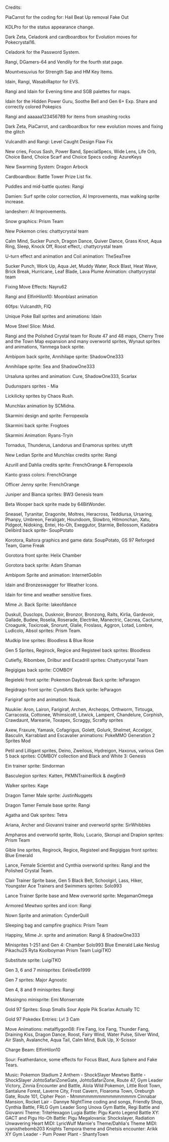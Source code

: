 Credits:

PiaCarrot for the coding for:
Hail
Beat Up removal
Fake Out

KDLPro for the status appearance change.

Dark Zeta, Celadonk and cardboardbox for Evolution moves for Pokecrystal16.

Celadonk for the Password System.

Rangi, DGamers-64 and Vendily for the fourth stat page.

Mountvesuvius for Strength Sap and HM Key Items.

Idain, Rangi, WasabiRaptor for EVS.

Rangi and Idain for Evening time and SGB palettes for maps.

Idain for the Hidden Power Guru, Soothe Bell and Gen 6+ Exp. Share and correctly colored Pokepics

Rangi and aaaaaa123456789 for items from smashing rocks

Dark Zeta, PiaCarrot, and cardboardbox for new evolution moves and fixing the glitch

Vulcandth and Rangi: Level Caught Design Flaw Fix

New cries, Focus Sash, Power Band, SpecialSpecs, Wide Lens, Life Orb, Choice Band, Choice Scarf and Choice Specs coding: AzureKeys

New Swarming System: Dragon Arbock

Cardboardbox: Battle Tower Prize List fix.

Puddles and mid-battle quotes: Rangi

Damien: Surf sprite color correction, AI Improvements, max walking sprite increase.

landesherr: AI Improvements.

Snow graphics: Prism Team

New Pokemon cries: chattycrystal team

Calm Mind, Sucker Punch, Dragon Dance, Quiver Dance, Grass Knot, Aqua Ring, Sleep, Knock Off, Roost effect,: chattycrystal team

U-turn effect and animation and Coil animation: TheSeaTree

Sucker Punch, Work Up, Aqua Jet, Muddy Water, Rock Blast, Heat Wave, Brick Break, Hurricane, Leaf Blade, Lava Plume Animation: chattycrystal team

Fixing Move Effects: Nayru62

Rangi and ElfinHilon10: Moonblast animation

60fps: Vulcandth, FIQ

Unique Poke Ball sprites and animations: Idain

Move Steel Slice: Mskd.

Rangi and the Polished Crystal team for Route 47 and 48 maps, Cherry Tree and the Town Map expansion and many overworld sprites,
Wynaut sprites and animations, Yanmega back sprite.

Ambipom back sprite, Annihilape sprite: ShadowOne333

Annihilape sprite: Sea and ShadowOne333

Ursaluna sprites and animation: Cure, ShadowOne333, Scarlax

Dudunspars sprites - Mia

Lickilicky sprites by Chaos Rush.

Munchlax animation by SCMidna.

Skarmini design and sprite: Ferropexola

Skarmini back sprite: Frogtoes

Skarmini Animation: Ryans-Tryin

Tornadus, Thunderus, Landorus and Enamorus sprites: utytft

New Ledian Sprite and Munchlax credits sprite: Rangi

Azurill and Dahlia credits sprite: FrenchOrange & Ferropexola

Kanto grass colors: FrenchOrange

Officer Jenny sprite: FrenchOrange

Juniper and Bianca sprites: BW3 Genesis team

Beta Wooper back sprite made by 64BitWonder.

Sneasel, Tyranitar, Dragonite, Moltres, Heracross,
Teddiursa, Ursaring, Phanpy, Umbreon, Feraligatr,
Houndoom, Slowbro, Hitmonchan, Xatu, Pidgeot,
Nidoking, Entei, Ho-Oh, Exeggutor, Starmie,
Bellossom, Kadabra Delibird back sprite- SoupPotato

Korotora, Raitora graphics and game data: SoupPotato, GS 97 Reforged Team, Game Freak

Gorotora front sprite: Helix Chamber

Gorotora back sprite: Adam Shaman

Ambipom Sprite and animation: InternetGoblin

Idain and Bronzeswagger for Weather Icons.

Idain for time and weather sensitive fixes.

Mime Jr. Back Sprite: lakeofdance

Duskull, Dusclops, Dusknoir, Bronzor, Bronzong, Ralts, Kirlia, Gardevoir, Gallade,
Budew, Roselia, Roserade, Electrike, Manectric, Cacnea, Cacturne, Croagunk,
Toxicroak, Snorunt, Glalie, Froslass, Aggron, Lotad, Lombre, Ludicolo, Absol sprites:
Prism Team.

Mudkip line sprites: Bloodless & Blue Rose

Gen 5 Sprites, Regirock, Regice and Registeel back sprites: Bloodless

Cutiefly, Ribombee, Drilbur and Excadrill sprites: Chattycrystal Team

Regigigas back sprite: COMBOY

Regieleki front sprite: Pokemon Daybreak
Back sprite: leParagon

Regidrago front sprite: CyndArts
Back sprite: leParagon

Farigiraf sprite and animation: Nuuk.

Nuukiie: Aron, Lairon, Farigiraf, Archen, Archeops, Orthworm, Tirtouga,
Carracosta, Cottonee, Whimsicott, Litwick, Lampent, Chandelure, Corphish,
Crawdaunt, Mareanie, Toxapex, Scraggy, Scrafty sprites

Axew, Fraxure, Yamask, Cofagrigus, Golett, Golurk, Shelmet, Accelgor, 
Basculin, Karrablast and Escavalier animations:
PokeMMO Generation 2 Sprites Mod

Petil and Lilligant sprites, Deino, Zweilous, Hydreigon, Haxorus,
various Gen 5 back sprites: COMBOY collection and Black and White 3: Genesis

Ein trainer sprite: Sindorman

Basculegion sprites: Katten, PKMNTrainerRick & dwg6m9

Walker sprites: Kage

Dragon Tamer Male sprite: JustinNuggets

Dragon Tamer Female base sprite: Rangi

Agatha and Oak sprites: Tetra

Ariana, Archer and Giovanni trainer and overworld sprite: SirWhibbles

Ampharos and overworld sprite, Riolu, Lucario, Skorupi and 
Drapion sprites: Prism Team

Gible line sprites, Regirock, Regice, Registeel and Regigigas
front sprites: Blue Emerald

Lance, Female Scientist and Cynthia overworld sprites: Rangi and the Polished Crystal Team.

Clair Trainer Sprite base, Gen 5 Black Belt, Schoolgirl, Lass, Hiker, Youngster
Ace Trainers and Swimmers sprites: Solo993

Lance Trainer Sprite base and Mew overworld sprite: MegamanOmega

Armored Mewtwo sprites and icon: Rangi

Nown Sprite and animation: CynderQuill

Sleeping bag and campfire graphics: Prism Team

Happiny, Mime Jr. sprite and animation: Rangi & ShadowOne333

Minisprites 1-251 and Gen 4:
Chamber
Solo993
Blue Emerald
Lake
Neslug
Pikachu25
Ryta
Koolboyman
Prism Team
LuigiTKO

Substitute sprite: LuigiTKO

Gen 3, 6 and 7 minisprites:
EeVeeEe1999

Gen 7 sprites: Major Agnostic

Gen 4, 8 and 9 minisprites:
Rangi

Missingno minisprite:
Emi Monserrate

Gold 97 Sprites:
Soup
Smalls
Sour Apple
Pik
Scarlax
Actually TC

Gold 97 Pokedex Entries:
Lvl 3
Cam


Move Animations:
metalflygon08: Fire Fang, Ice Fang, Thunder Fang,
Draining Kiss, Dragon Dance, Roost, Fairy Wind,
Water Pulse, Silver Wind, Air Slash, Avalanche,
Aqua Tail, Calm Mind, Bulk Up, X-Scissor

Charge Beam: ElfinHilon10

Sour: Featherdance, some effects for Focus Blast, Aura Sphere and Fake Tears.

Music:
Pokemon Stadium 2 Anthem - ShockSlayer
Mewtwo Battle - ShockSlayer
JohtoSafariZoneGate, JohtoSafariZone, Route 47, Gym Leader Victory,
Zinnia Encounter and Battle, Alola Wild Pokemon, Little Root Town,
Santalune Forest, Laverre City, Frost Cavern, Floaroma Town, Oreburgh Gate,
Route 101, Cipher Peon - Mmmmmmmmmmmmmmmmm
Cinnabar Mansion, Rocket Lair - Dannye
NightTime coding and songs, Friendly Shop, Cynthia Battle, FRLG Gym Leader Song
Unova Gym Battle, Regi Battle and Giovanni Theme: TriteHexagon
Lugia Battle: Pigu
Kanto Legend Battle XY: GACT and Pigu
Ho-Oh Battle: Pigu
Megalovania: Shockslayer, Radiation
Unwavering Heart MIDI: LyricWulf
Marnie's Theme/Dahlia's Theme MIDI: ryanisthebomb203
Knights Tempora theme and Ghetsis encounter: Arikk
XY Gym Leader - Pum
Power Plant - ShantyTown
